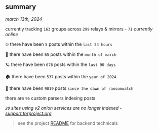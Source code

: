 
## summary
_march 13th, 2024_

currently tracking `163` groups across `299` relays & mirrors - _`71` currently online_

⏲ there have been `5` posts within the `last 24 hours`

🦈 there have been `65` posts within the `month of march`

🪐 there have been `676` posts within the `last 90 days`

🏚 there have been `537` posts within the `year of 2024`

🦕 there have been `9819` posts `since the dawn of ransomwatch`

there are `96` custom parsers indexing posts

_`20` sites using v2 onion services are no longer indexed - [support.torproject.org](https://support.torproject.org/onionservices/v2-deprecation/)_

> see the project [README](https://github.com/joshhighet/ransomwatch#ransomwatch--) for backend technicals
